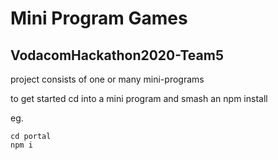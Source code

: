 # Mini Program Games

## VodacomHackathon2020-Team5

project consists of one or many mini-programs

to get started cd into a mini program and smash an npm install

eg.
```
cd portal
npm i
```
